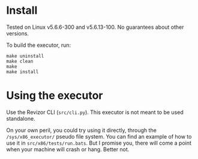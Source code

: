 # Install
Tested on Linux v5.6.6-300 and v5.6.13-100.
No guarantees about other versions.

To build the executor, run:

```
make uninstall
make clean
make
make install
```

# Using the executor

Use the Revizor CLI (`src/cli.py`).
This executor is not meant to be used standalone.

On your own peril, you could try using it directly, through the `/sys/x86_executor/` pseudo file system.
You can find an example of how to use it in `src/x86/tests/run.bats`.
But I promise you, there will come a point when your machine will crash or hang.
Better not.
